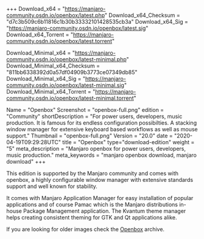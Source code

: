 +++
Download_x64 = "https://manjaro-community.osdn.io/openbox/latest.php"
Download_x64_Checksum = "d7c3b509c6b11816c1b30b33332101428535cb3a"
Download_x64_Sig = "https://manjaro-community.osdn.io/openbox/latest.sig"
Download_x64_Torrent = "https://manjaro-community.osdn.io/openbox/latest.torrent"

Download_Minimal_x64 = "https://manjaro-community.osdn.io/openbox/latest-minimal.php"
Download_Minimal_x64_Checksum = "811bb6338392d0a57df04909b3773ce07349db85"
Download_Minimal_x64_Sig = "https://manjaro-community.osdn.io/openbox/latest-minimal.sig"
Download_Minimal_x64_Torrent = "https://manjaro-community.osdn.io/openbox/latest-minimal.torrent"

Name = "Openbox"
Screenshot = "openbox-full.png"
edition = "Community"
shortDescription = "For power users, developers, music production. It is famous for its endless configuration possibilties. A stacking window manager for extensive keyboard based workflows as well as mouse support."
Thumbnail = "openbox-full.png"
Version = "20.0"
date = "2020-04-19T09:29:28UTC"
title = "Openbox"
type="download-edition"
weight = "5"
meta_description = "Manjaro openbox for power users, developers, music production."
meta_keywords = "manjaro openbox download, manjaro download"
+++

This edition is supported by the Manjaro community and comes with openbox, a highly configurable window manager with extensive standards support and well known for stability.

It comes with Manjaro Application Manager for easy installation of popular applications and of course Pamac which is the Manjaro distributions in-house Package Management application. The Kvantum theme manager helps creating consistent theming for GTK and Qt applications alike.

If you are looking for older images check the [Openbox](https://osdn.net/projects/manjaro-archive/storage/openbox/) archive.

